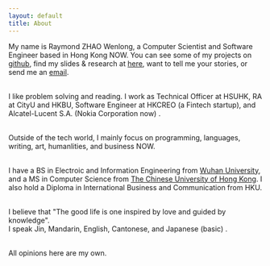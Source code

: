 ```yaml
---
layout: default
title: About
---
```

My name is Raymond ZHAO Wenlong, a Computer Scientist and Software Engineer based in Hong Kong NOW. 
You can see some of my projects on [github](https://github.com/muyun), find my slides & research at [here](http://muyun.github.io/research/), want to tell me your stories, or send me an [email](mailto:wenlzhao@gmail.com).  
<br>  

I like problem solving and reading. I work as Technical Officer at HSUHK, RA at CityU and HKBU, Software Engineer at HKCREO (a Fintech startup), and Alcatel-Lucent S.A. (Nokia Corporation now) .   
<br>  

Outside of the tech world, I mainly focus on programming, languages, writing, art, humanlities, and business NOW.     
<br> 
  
I have a BS in Electroic and Information Engineering from [Wuhan University](https://www.sciencemag.org/collections/celebrating-125-years-academic-excellence-wuhan-university-1893-2018?fbclid=IwAR0RzFSkpxaI8wk61JDnE7p6SWr7SlKXLyoFHkrg4-iqKGiRyE2gZfaGl8s), and a MS in Computer Science from [The Chinese University of Hong Kong](http://www.cuhk.edu.hk/english/index.html). I also hold a Diploma in International Business and Communication from HKU.   
<br>  
  
I believe that "The good life is one inspired by love and guided by knowledge".  
I speak Jin, Mandarin, English, Cantonese, and Japanese (basic) .    
<br> 

All opinions here are my own.  

